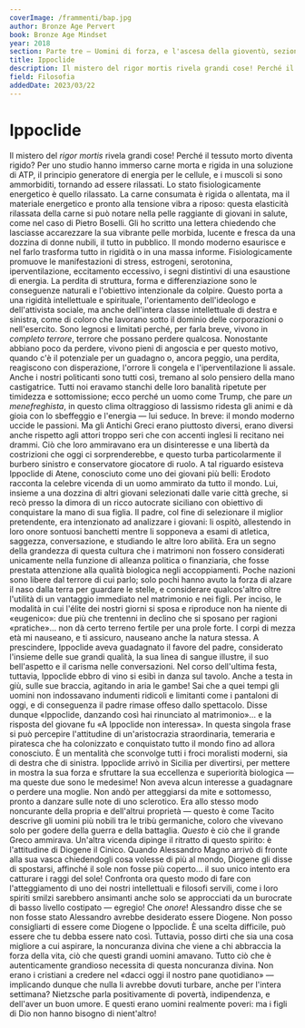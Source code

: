 ```yaml
---
coverImage: /frammenti/bap.jpg
author: Bronze Age Pervert
book: Bronze Age Mindset
year: 2018
section: Parte tre — Uomini di forza, e l'ascesa della gioventù, sezione 51
title: Ippoclide 
description: Il mistero del rigor mortis rivela grandi cose! Perché il tessuto morto diventa rigido? Uno studio ha immerso carne morta e rigida in una soluzione di ATP, il principio generatore di energia per le cellule
field: Filosofia 
addedDate: 2023/03/22
---
```


# Ippoclide

Il mistero del *rigor mortis* rivela grandi cose! Perché il tessuto morto diventa rigido? Per uno studio hanno immerso carne morta e rigida in una soluzione di ATP, il principio generatore di energia per le cellule, e i muscoli si sono ammorbiditi, tornando ad essere rilassati. Lo stato fisiologicamente energetico è quello rilassato. La carne consumata è rigida o allentata, ma il materiale energetico e pronto alla tensione vibra a riposo: questa elasticità rilassata della carne si può notare nella pelle raggiante di giovani in salute, come nel caso di Pietro Boselli. Gli ho scritto una lettera chiedendo che lasciasse accarezzare la sua vibrante pelle morbida, lucente e fresca da una dozzina di donne nubili, il tutto in pubblico. Il mondo moderno esaurisce e nel farlo trasforma tutto in rigidità o in una massa informe. Fisiologicamente promuove le manifestazioni di stress, estrogeni, serotonina, iperventilazione, eccitamento eccessivo, i segni distintivi di una esaustione di energia. La perdita di struttura, forma e differenziazione sono le conseguenze naturali e l'obiettivo intenzionale da colpire. Questo porta a una rigidità intellettuale e spirituale, l'orientamento dell'ideologo e dell'attivista sociale, ma anche dell'intera classe intellettuale di destra e sinistra, come di coloro che lavorano sotto il dominio delle corporazioni o nell'esercito. Sono legnosi e limitati perché, per farla breve, vivono in *completo terrore*, terrore che possano perdere qualcosa. Nonostante abbiano poco da perdere, vivono pieni di angoscia e per questo motivo, quando c'è il potenziale per un guadagno o, ancora peggio, una perdita, reagiscono con disperazione, l'orrore li congela e l'iperventilazione li assale. Anche i nostri politicanti sono tutti così, tremano al solo pensiero della mano castigatrice. Tutti noi eravamo stanchi delle loro banalità ripetute per timidezza e sottomissione; ecco perché un uomo come Trump, che pare *un menefreghista*, in questo clima oltraggioso di lassismo ridesta gli animi e dà gioia con lo sbeffeggio e l'energia — lui seduce. In breve: il mondo moderno uccide le passioni. Ma gli Antichi Greci erano piuttosto diversi, erano diversi anche rispetto agli attori troppo seri che con accenti inglesi li recitano nei drammi. Ciò che loro ammiravano era un disinteresse e una libertà da costrizioni che oggi ci sorprenderebbe, e questo turba particolarmente il burbero sinistro e conservatore giocatore di ruolo. A tal riguardo esisteva Ippoclide di Atene, conosciuto come uno dei giovani più belli: Erodoto racconta la celebre vicenda di un uomo ammirato da tutto il mondo. Lui, insieme a una dozzina di altri giovani selezionati dalle varie città greche, si recò presso la dimora di un ricco autocrate siciliano con obiettivo di conquistare la mano di sua figlia. Il padre, col fine di selezionare il miglior pretendente, era intenzionato ad analizzare i giovani: li ospitò, allestendo in loro onore sontuosi banchetti mentre li sopponeva a esami di atletica, saggezza, conversazione, e studiando le altre loro abilità. Era un segno della grandezza di questa cultura che i matrimoni non fossero considerati unicamente nella funzione di alleanza politica o finanziaria, che fosse prestata attenzione alla qualità biologica negli accoppiamenti. Poche nazioni sono libere dal terrore di cui parlo; solo pochi hanno avuto la forza di alzare il naso dalla terra per guardare le stelle, e considerare qualcos'altro oltre l'utilità di un vantaggio immediato nel matrimonio e nei figli. Per inciso, le modalità in cui l'élite dei nostri giorni si sposa e riproduce non ha niente di «eugenico»: due più che trentenni in declino che si sposano per ragioni «pratiche»... non dà certo terreno fertile per una prole forte. I corpi di mezza età mi nauseano, e ti assicuro, nauseano anche la natura stessa. A prescindere, Ippoclide aveva guadagnato il favore del padre, considerato l'insieme delle sue grandi qualità, la sua linea di sangue illustre, il suo bell'aspetto e il carisma nelle conversazioni. Nel corso dell'ultima festa, tuttavia, Ippoclide ebbro di vino si esibì in danza sul tavolo. Anche a testa in giù, sulle sue braccia, agitando in aria le gambe! Sai che a quei tempi gli uomini non indossavano indumenti ridicoli e limitanti come i pantaloni di oggi, e di conseguenza il padre rimase offeso dallo spettacolo. Disse dunque «Ippoclide, danzando così hai rinunciato al matrimonio»... e la risposta del giovane fu «A Ippoclide non interessa». In questa singola frase si può percepire l'attitudine di un'aristocrazia straordinaria, temeraria e piratesca che ha colonizzato e conquistato tutto il mondo fino ad allora conosciuto. È un mentalità che sconvolge tutti i froci moralisti moderni, sia di destra che di sinistra. Ippoclide arrivò in Sicilia per divertirsi, per mettere in mostra la sua forza e sfruttare la sua eccellenza e superiorità biologica — ma queste due sono le medesime! Non aveva alcun interesse a guadagnare o perdere una moglie. Non andò per atteggiarsi da mite e sottomesso, pronto a danzare sulle note di uno sclerotico. Era allo stesso modo noncurante della propria e dell'altrui proprietà — questo è come Tacito descrive gli uomini più nobili tra le tribù germaniche, coloro che vivevano solo per godere della guerra e della battaglia. *Questo* è ciò che il grande Greco ammirava. Un'altra vicenda dipinge il ritratto di questo spirito: è l'attitudine di Diogene il Cinico. Quando Alessandro Magno arrivò di fronte alla sua vasca chiedendogli cosa volesse di più al mondo, Diogene gli disse di spostarsi, affinché il sole non fosse più coperto... il suo unico intento era catturare i raggi del sole! Confronta ora questo modo di fare con l'atteggiamento di uno dei nostri intellettuali e filosofi servili, come i loro spiriti smilzi sarebbero ansimanti anche solo se approcciati da un burocrate di basso livello costipato — egregio! Che *onore*! Alessandro disse che se non fosse stato Alessandro avrebbe desiderato essere Diogene. Non posso consigliarti di essere come Diogene o Ippoclide. È una scelta difficile, può essere che tu debba essere nato così. Tuttavia, posso dirti che sia una cosa migliore a cui aspirare, la noncuranza divina che viene a chi abbraccia la forza della vita, ciò che questi grandi uomini amavano. Tutto ciò che è autenticamente grandioso necessita di questa noncuranza divina. Non erano i cristiani a credere nel «dacci oggi il nostro pane quotidiano» — implicando dunque che nulla li avrebbe dovuti turbare, anche per l'intera settimana? Nietzsche parla positivamente di povertà, indipendenza, e dell'aver un buon umore. E questi erano uomini realmente poveri: ma i figli di Dio non hanno bisogno di nient'altro!



